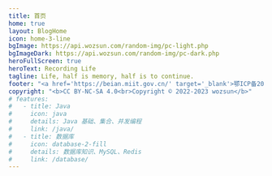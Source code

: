 ```yaml
---
title: 首页
home: true
layout: BlogHome
icon: home-3-line
bgImage: https://api.wozsun.com/random-img/pc-light.php
bgImageDark: https://api.wozsun.com/random-img/pc-dark.php
heroFullScreen: true
heroText: Recording Life
tagline: Life, half is memory, half is to continue.
footer: "<a href='https://beian.miit.gov.cn/' target='_blank'>鄂ICP备2022020520号-1</a><br><b>Powered By</b> <a href='https://theme-hope.vuejs.press' target='_blank'>Vuepress Theme Hope</a>"
copyright: "<b>CC BY-NC-SA 4.0<br>Copyright © 2022-2023 wozsun</b>"
# features:
#   - title: Java
#     icon: java
#     details: Java 基础、集合、并发编程
#     link: /java/
#   - title: 数据库
#     icon: database-2-fill
#     details: 数据库知识、MySQL、Redis
#     link: /database/
---  
```

